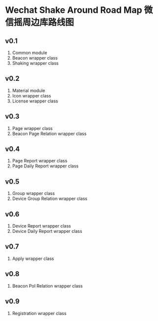 # Wechat Shake Around Road Map 微信摇周边库路线图

## v0.1
1. Common module
2. Beacon wrapper class
3. Shaking wrapper class

## v0.2
1. Material module
2. Icon wrapper class
3. License wrapper class

## v0.3
1. Page wrapper class
2. Beacon Page Relation wrapper class

## v0.4
1. Page Report wrapper class
2. Page Daily Report wrapper class

## v0.5
1. Group wrapper class
2. Device Group Relation wrapper class

## v0.6
1. Device Report wrapper class
2. Device Daily Report wrapper class

## v0.7
1. Apply wrapper class

## v0.8
1. Beacon PoI Relation wrapper class

## v0.9
1. Registration wrapper class
